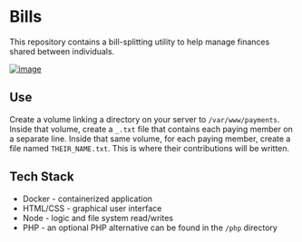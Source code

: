 # Bills
This repository contains a bill-splitting utility to help manage finances shared between individuals.

[![image](https://user-images.githubusercontent.com/343837/44632574-c7cf7e00-a942-11e8-8100-64709770e3ec.png)](https://charlesstover.com/)

## Use
Create a volume linking a directory on your server to `/var/www/payments`.
Inside that volume, create a `_.txt` file that contains each paying member on a separate line.
Inside that same volume, for each paying member, create a file named `THEIR_NAME.txt`. This is where their contributions will be written.

## Tech Stack
* Docker - containerized application
* HTML/CSS - graphical user interface
* Node - logic and file system read/writes
* PHP - an optional PHP alternative can be found in the `/php` directory
